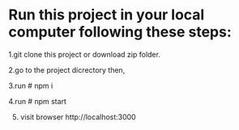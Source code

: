 # Run this project in your local computer following these steps:
1.git clone this project or download zip folder.

2.go to the project dicrectory then,

3.run # npm i 

4.run # npm start

5. visit browser http://localhost:3000
